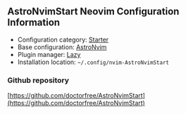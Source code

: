 ## AstroNvimStart Neovim Configuration Information

- Configuration category: [Starter](https://github.com/doctorfree/nvim-lazyman#starter-configurations)
- Base configuration:     [AstroNvim](https://astronvim.com)
- Plugin manager:         [Lazy](https://github.com/folke/lazy.nvim)
- Installation location:  `~/.config/nvim-AstroNvimStart`

### Github repository

[https://github.com/doctorfree/AstroNvimStart](https://github.com/doctorfree/AstroNvimStart)

